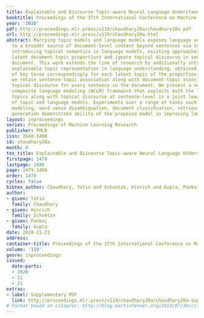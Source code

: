 ```yaml
---
title: Explainable and Discourse Topic-aware Neural Language Understanding
booktitle: Proceedings of the 37th International Conference on Machine Learning
year: '2020'
pdf: http://proceedings.mlr.press/v119/chaudhary20a/chaudhary20a.pdf
url: http://proceedings.mlr.press/v119/chaudhary20a.html
abstract: Marrying topic models and language models exposes language understanding
  to a broader source of document-level context beyond sentences via topics. While
  introducing topical semantics in language models, existing approaches incorporate
  latent document topic proportions and ignore topical discourse in sentences of the
  document. This work extends the line of research by additionally introducing an
  explainable topic representation in language understanding, obtained from a set
  of key terms correspondingly for each latent topic of the proportion. Moreover,
  we retain sentence-topic association along with document-topic association by modeling
  topical discourse for every sentence in the document. We present a novel neural
  composite language modeling (NCLM) framework that exploits both the latent and explainable
  topics along with topical discourse at sentence-level in a joint learning framework
  of topic and language models. Experiments over a range of tasks such as language
  modeling, word sense disambiguation, document classiﬁcation, retrieval and text
  generation demonstrate ability of the proposed model in improving language understanding.
layout: inproceedings
series: Proceedings of Machine Learning Research
publisher: PMLR
issn: 2640-3498
id: chaudhary20a
month: 0
tex_title: Explainable and Discourse Topic-aware Neural Language Understanding
firstpage: 1479
lastpage: 1488
page: 1479-1488
order: 1479
cycles: false
bibtex_author: Chaudhary, Yatin and Schuetze, Hinrich and Gupta, Pankaj
author:
- given: Yatin
  family: Chaudhary
- given: Hinrich
  family: Schuetze
- given: Pankaj
  family: Gupta
date: 2020-11-21
address: 
container-title: Proceedings of the 37th International Conference on Machine Learning
volume: '119'
genre: inproceedings
issued:
  date-parts:
  - 2020
  - 11
  - 21
extras:
- label: Supplementary PDF
  link: http://proceedings.mlr.press/v119/chaudhary20a/chaudhary20a-supp.pdf
# Format based on citeproc: http://blog.martinfenner.org/2013/07/30/citeproc-yaml-for-bibliographies/
---
```

